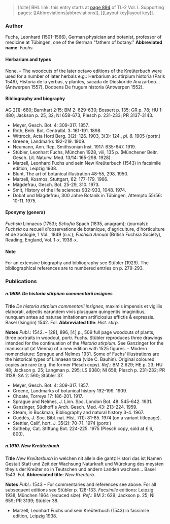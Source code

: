 > [!cite] BHL link: this entry starts at [page 894](https://www.biodiversitylibrary.org/page/33121025) of TL-2 Vol. I.
> Supporting pages: [[Abbreviations|abbreviations]], [[Layout key|layout key]].

### Author

Fuchs, Leonhard (1501-1566), German physician and botanist, professor of medicine at Tübingen, one of the German "fathers of botany." 
**Abbreviated name**: *Fuchs*

#### Herbarium and types

None. – The woodcuts of the later octavo editions of the Kreüterbuch were used for a number of later herbals e.g.: Herbarium ac stirpium historia (Paris 1549), Historia de la yerbas, y plantes, sacada de Dioskoride Anazarbeo... (Antwerpen 1557), Dodoens De frugum historia (Antwerpen 1552).

#### Bibliography and biography

AG 2(1): 680; Barnhart 2:15; BM 2: 629-630; Bossert p. 135; GR p. 78; HU 1: 480; Jackson p. 25, 32; NI 658-673; Plesch p. 231-233; PR 3137-3143.
- Meyer, Gesch. Bot. 4: 309-317. 1857.
- Roth, Beih. Bot. Centralbl. 3: 161-191. 1898.
- Wittrock, Acta Horti Berg. 3(2): 126. 1903, 3(3): 124., *pl. 8.* 1905 (portr.)
- Greene, Landmarks 192-219. 1909.
- Neumann, Ann. Rep. Smithsonian Inst. 1917: 635-647. 1919.
- Stübler, Leonhart Fuchs, München 1928, viii, 135 p. (Münchener Beitr. Gesch. Lit. Naturw. Med. 13/14: 165-298. 1928).
- Marzell, Leonhard Fuchs und sein New Kreüterbuch (1543) in facsimile edition, Leipzig 1938.
- Blunt, The art of botanical illustration 48-55, 298. 1950.
- Marzell, Kosmos, Stuttgart, 62: 177-179. 1966.
- Mägdefrau, Gesch. Bot. 25-29, 310. 1973.
- Smit, History of the life sciences 932-933, 1048. 1974.
- Dobat und Mägdefrau, 300 Jahre Botanik in Tübingen, Attempto 55/56: 10-11. 1975.

#### Eponymy (genera)

*Fuchsia* Linnaeus (1753); *Schufia* Spach (1835, anagram); (journals): *Fuchsia* ou recueil d'observations de botanique, d'agriculture, d'horticulture et de zoologie, 1 Vol., 1849 (*n.v.*); *Fuchsia Annual* (British Fuchsia Society), Reading, England, Vol. 1-x, 1938-x.

#### Note

For an extensive biography and bibliography see Stübler (1929). The bibliographical references are to numbered entries on p. 279-293.

### Publications

##### n.1909. De historia stirpium commentarii insignes

**Title**
*De historia stirpium commentarii insignes*, maximis impensis et vigiliis elaborati, adjectis earundem vivis plusquam quingentis imaginibus, nunquam antea ad naturae imitationem artificiosius effictis & expressis. Basel (Isingrin) 1542. Fol.
**Abbreviated title**: *Hist. stirp.*

**Notes**
*Publ*.: 1542. – \[28\], 896, \[4\] p., 509 full page woodcuts of plants, three portraits in woodcut, portr. Fuchs. Stübler reproduces three drawings intended for the continuation of the *Historia stirpium*. See Ganzinger for the manuscript (at Vienna) of a new edition with 1525 figures. – Modern nomenclature: Sprague and Nelmes 1931. Some of Fuchs' illustrations are the historical types of Linnaean taxa (vide C. Bauhin). Original coloured copies are rare (e.g. the former Plesch copy).
*Ref*.: BM 2:629; HE p. 23; HU 48; Jackson p. 25; Langman p. 295; LS 9380; NI 658; Plesch p. 231-232; PR 3138; SA 2: 560; Stübler 37.
- Meyer, Gesch. Bot. 4: 309-317. 1857.
- Greene, Landmarks of botanical history 192-199. 1909.
- Choate, Torreya 17: 186-201. 1917.
- Sprague and Nelmes, J. Linn. Soc. London Bot. 48: 545-642. 1931.
- Ganzinger, Südhoff's Arch. Gesch. Med. 43: 213-224. 1959.
- Steam, *in* Buckman, Bibliography and natural history 3-4. 1967.
- Guédès, J. Soc. Bibl. nat. Hist. 7(1): 81-85. 1974 (on a variant titlepage).
- Stettler, Calif, hort. J. 35(2): 70-71. 1974 (portr.)
- Sotheby, Cat. Stiftung Bot. 224-225. 1975 (Plesch copy, sold at *£* 6, 800).

##### n.1910. New Kreüterbuch

**Title**
*New Kreüterbuch* in welchen nit allein die gantz Histori das ist Namen Gestalt Statt und Zeit der Wachsung Naturkraft und Würckung des meysten theyls der Kreüter so in Teutschen und andern Landen wachsen... Basel 1543. Fol.
**Abbreviated title**: *New Kreüterb.*

**Notes**
*Publ*.: 1543 – For commentaries and references see above. For all subsequent editions see Stübler p. 128-133.
*Facsimile* editions: Leipzig 1938, München 1964 (reduced size).
*Ref*.: BM 2: 629; Jackson p. 25; NI 659; PR 3139; Stübler 38.
- Marzell, Leonhart Fuchs und sein Kreüterbuch (1543) in facsimile edition, Leipzig 1938.


